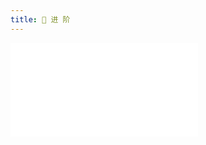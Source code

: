 ```yaml
---
title: 🌟 进 阶
---
```


<embed src="../../README.zh-CN.md#RE-/<wrapper advanced [^>]*>([\s\S]*?)<\/wrapper>/"></embed>
